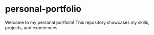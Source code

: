 # personal-portfolio 
Welcome to my personal portfolio! This repository showcases my skills, projects, and experiences 

